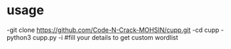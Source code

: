 # usage
-git clone https://github.com/Code-N-Crack-MOHSIN/cupp.git
-cd cupp
-python3 cupp.py -i 
#fill your details to get custom wordlist
